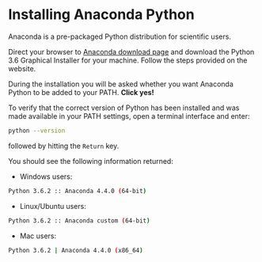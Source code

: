 # Installing Anaconda Python

Anaconda is a pre-packaged Python distribution for scientific users.

Direct your browser to [Anaconda download page](https://www.continuum.io/downloads) and download the Python 3.6 Graphical Installer for your machine.
Follow the steps provided on the website.

During the installation you will be asked whether you want Anaconda Python to be added to your PATH. **Click yes!**

To verify that the correct version of Python has been installed and was made available in your PATH settings, open a terminal interface and enter:
```bash
python --version
```
followed by hitting the `Return` key.

You should see the following information returned:

*   Windows users:
```bash
Python 3.6.2 :: Anaconda 4.4.0 (64-bit)
```
*   Linux/Ubuntu users:
```bash
Python 3.6.2 :: Anaconda custom (64-bit)
```
*   Mac users:
```bash
Python 3.6.2 | Anaconda 4.4.0 (x86_64)
```
